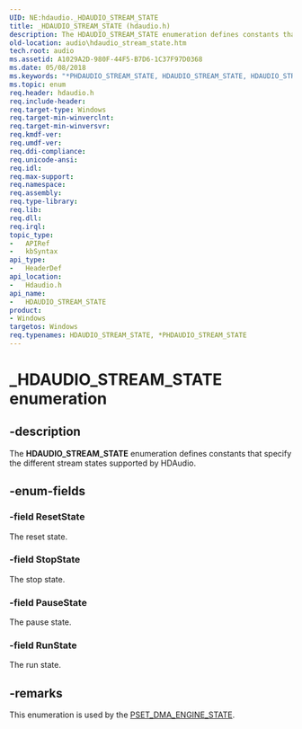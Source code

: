 ```yaml
---
UID: NE:hdaudio._HDAUDIO_STREAM_STATE
title: _HDAUDIO_STREAM_STATE (hdaudio.h)
description: The HDAUDIO_STREAM_STATE enumeration defines constants that specify the different stream states supported by HDAudio.
old-location: audio\hdaudio_stream_state.htm
tech.root: audio
ms.assetid: A1029A2D-980F-44F5-B7D6-1C37F97D0368
ms.date: 05/08/2018
ms.keywords: "*PHDAUDIO_STREAM_STATE, HDAUDIO_STREAM_STATE, HDAUDIO_STREAM_STATE enumeration [Audio Devices], PHDAUDIO_STREAM_STATE, PHDAUDIO_STREAM_STATE enumeration pointer [Audio Devices], PauseState, ResetState, RunState, StopState, _HDAUDIO_STREAM_STATE, audio.hdaudio_stream_state, hdaudio/HDAUDIO_STREAM_STATE, hdaudio/PHDAUDIO_STREAM_STATE, hdaudio/PauseState, hdaudio/ResetState, hdaudio/RunState, hdaudio/StopState"
ms.topic: enum
req.header: hdaudio.h
req.include-header: 
req.target-type: Windows
req.target-min-winverclnt: 
req.target-min-winversvr: 
req.kmdf-ver: 
req.umdf-ver: 
req.ddi-compliance: 
req.unicode-ansi: 
req.idl: 
req.max-support: 
req.namespace: 
req.assembly: 
req.type-library: 
req.lib: 
req.dll: 
req.irql: 
topic_type:
-	APIRef
-	kbSyntax
api_type:
-	HeaderDef
api_location:
-	Hdaudio.h
api_name:
-	HDAUDIO_STREAM_STATE
product:
- Windows
targetos: Windows
req.typenames: HDAUDIO_STREAM_STATE, *PHDAUDIO_STREAM_STATE
---
```


# _HDAUDIO_STREAM_STATE enumeration


## -description


The <b>HDAUDIO_STREAM_STATE</b> enumeration defines constants that specify the different stream states supported by HDAudio.


## -enum-fields




### -field ResetState

The reset state.


### -field StopState

The stop state.


### -field PauseState

The pause state.


### -field RunState

The run state.


## -remarks



This enumeration is used by the <a href="https://msdn.microsoft.com/library/windows/hardware/ff537889">PSET_DMA_ENGINE_STATE</a>.




